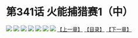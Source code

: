 # 第341话 火能捕猎赛1（中）
![](https://mhpic.xiaomingtaiji.net/comic/D/斗破苍穹拆分版/341话/1.jpg-zymk.middle.webp)
![](https://mhpic.xiaomingtaiji.net/comic/D/斗破苍穹拆分版/341话/2.jpg-zymk.middle.webp)
![](https://mhpic.xiaomingtaiji.net/comic/D/斗破苍穹拆分版/341话/3.jpg-zymk.middle.webp)
![](https://mhpic.xiaomingtaiji.net/comic/D/斗破苍穹拆分版/341话/4.jpg-zymk.middle.webp)
![](https://mhpic.xiaomingtaiji.net/comic/D/斗破苍穹拆分版/341话/5.jpg-zymk.middle.webp)
![](https://mhpic.xiaomingtaiji.net/comic/D/斗破苍穹拆分版/341话/6.jpg-zymk.middle.webp)
![](https://mhpic.xiaomingtaiji.net/comic/D/斗破苍穹拆分版/341话/7.jpg-zymk.middle.webp)
[【上一章】](./340.md)
[【目录】](./README.md)
[【下一章】](./342.md)
